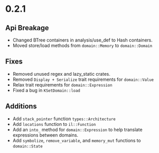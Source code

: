 # 0.2.1

## Api Breakage

* Changed BTree containers in analysis/use_def to Hash containers.
* Moved store/load methods from `domain::Memory` to `domain::Domain`

## Fixes

* Removed unused regex and lazy_static crates.
* Removed `Display + Serialize` trait requirements for `domain::Value`
* Relax trait requirements for `domain::Expression`
* Fixed a bug in `KSetDomain::load`

## Additions

* Add `stack_pointer` function `types::Architecture`
* Add `locations` function to `il::Function`
* Add an `into_` method for `domain::Expression` to help translate expressions between domains.
* Add `symbolize`, `remove_variable`, and `memory_mut` functions to `domain::State`